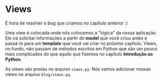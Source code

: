 # Views

É hora de resolver o bug que criamos no capítulo anterior :\)

Uma view é colocada onde nós colocamos a "lógica" da nossa aplicação. Ele irá solicitar informações a partir do **model** que você criou antes e passá-lo para um **template** que você vai criar no próximo capítulo. Views, no fundo, não passam de métodos escritos em Python que são um pouco mais complicados do que aquilo que fizemos no capítulo **Introdução ao Python**.

As views são postas no arquivo `views.py`. Nós vamos adicionar nossas views no arquivo `blog/views.py`.

